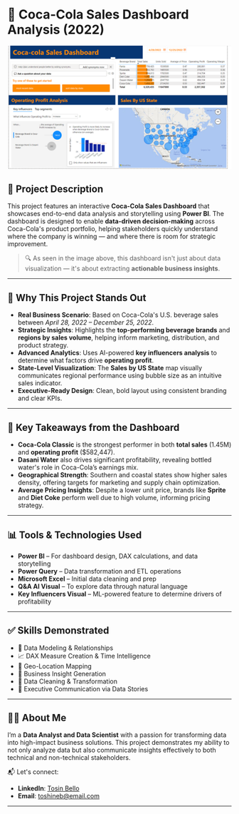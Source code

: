 # 🧃 Coca-Cola Sales Dashboard Analysis (2022)

![Coca-Cola Sales Dashboard](/coca%20cola.png)

## 📌 Project Description

This project features an interactive **Coca-Cola Sales Dashboard** that showcases end-to-end data analysis and storytelling using **Power BI**. The dashboard is designed to enable **data-driven decision-making** across Coca-Cola's product portfolio, helping stakeholders quickly understand where the company is winning — and where there is room for strategic improvement.

> 🔍 As seen in the image above, this dashboard isn't just about data visualization — it's about extracting **actionable business insights**.

---

## 💼 Why This Project Stands Out

- **Real Business Scenario**: Based on Coca-Cola's U.S. beverage sales between *April 28, 2022 – December 25, 2022*.
- **Strategic Insights**: Highlights the **top-performing beverage brands** and **regions by sales volume**, helping inform marketing, distribution, and product strategy.
- **Advanced Analytics**: Uses AI-powered **key influencers analysis** to determine what factors drive **operating profit**.
- **State-Level Visualization**: The **Sales by US State** map visually communicates regional performance using bubble size as an intuitive sales indicator.
- **Executive-Ready Design**: Clean, bold layout using consistent branding and clear KPIs.

---

## 🧠 Key Takeaways from the Dashboard

- **Coca-Cola Classic** is the strongest performer in both **total sales** (1.45M) and **operating profit** ($582,447).
- **Dasani Water** also drives significant profitability, revealing bottled water's role in Coca-Cola’s earnings mix.
- **Geographical Strength**: Southern and coastal states show higher sales density, offering targets for marketing and supply chain optimization.
- **Average Pricing Insights**: Despite a lower unit price, brands like **Sprite** and **Diet Coke** perform well due to high volume, informing pricing strategy.

---

## 📊 Tools & Technologies Used

- **Power BI** – For dashboard design, DAX calculations, and data storytelling
- **Power Query** – Data transformation and ETL operations
- **Microsoft Excel** – Initial data cleaning and prep
- **Q&A AI Visual** – To explore data through natural language
- **Key Influencers Visual** – ML-powered feature to determine drivers of profitability

---

## ✅ Skills Demonstrated

- 🧩 Data Modeling & Relationships  
- 📈 DAX Measure Creation & Time Intelligence  
- 📍 Geo-Location Mapping  
- 🧠 Business Insight Generation  
- 🧼 Data Cleaning & Transformation  
- 📣 Executive Communication via Data Stories

---

## 👨‍💻 About Me

I’m a **Data Analyst and Data Scientist** with a passion for transforming data into high-impact business solutions. This project demonstrates my ability to not only analyze data but also communicate insights effectively to both technical and non-technical stakeholders.

📬 Let's connect:
- **LinkedIn**: [Tosin Bello]([https://www.linkedin.com/in/tosinbellofin])
- **Email**: toshineb@email.com

---
